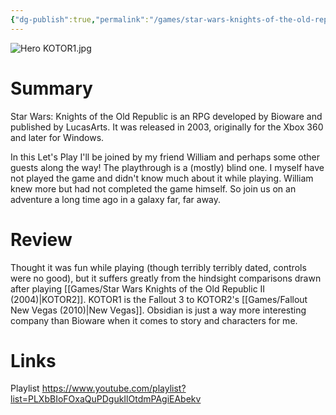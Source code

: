```yaml
---
{"dg-publish":true,"permalink":"/games/star-wars-knights-of-the-old-republic-2003/","tags":["games","LP"],"created":"2023-12-08","updated":"2025-06-04"}
---
```



![Hero KOTOR1.jpg](/img/user/Attachments/Hero%20KOTOR1.jpg)

# Summary

Star Wars: Knights of the Old Republic is an RPG developed by Bioware and published by LucasArts. It was released in 2003, originally for the Xbox 360 and later for Windows.

In this Let's Play I'll be joined by my friend William and perhaps some other guests along the way! The playthrough is a (mostly) blind one. I myself have not played the game and didn't know much about it while playing. William knew more but had not completed the game himself. So join us on an adventure a long time ago in a galaxy far, far away.

# Review

Thought it was fun while playing (though terribly terribly dated, controls were no good), but it suffers greatly from the hindsight comparisons drawn after playing [[Games/Star Wars Knights of the Old Republic II (2004)\|KOTOR2]]. KOTOR1 is the Fallout 3 to KOTOR2's [[Games/Fallout New Vegas (2010)\|New Vegas]]. Obsidian is just a way more interesting company than Bioware when it comes to story and characters for me.

# Links

Playlist https://www.youtube.com/playlist?list=PLXbBIoFOxaQuPDgukIlOtdmPAgiEAbekv
